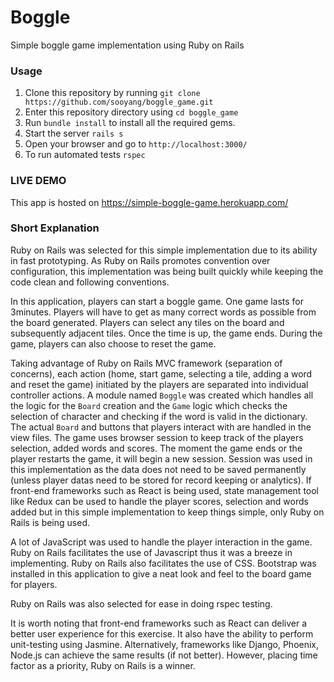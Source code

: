 # Boggle
Simple boggle game implementation using Ruby on Rails

### Usage
1. Clone this repository by running `git clone https://github.com/sooyang/boggle_game.git`
2. Enter this repository directory using `cd boggle_game`
3. Run `bundle install` to install all the required gems.
4. Start the server `rails s`
5. Open your browser and go to `http://localhost:3000/`
5. To run automated tests `rspec`

### LIVE DEMO
This app is hosted on https://simple-boggle-game.herokuapp.com/

### Short Explanation
Ruby on Rails was selected for this simple implementation due to its ability in fast prototyping. As Ruby on Rails promotes convention over configuration, this implementation was being built quickly while keeping the code clean and following conventions.

In this application, players can start a boggle game. One game lasts for 3minutes. Players will have to get as many correct words as possible from the board generated. Players can select any tiles on the board and subsequently adjacent tiles. Once the time is up, the game ends. During the game, players can also choose to reset the game.

Taking advantage of Ruby on Rails MVC framework (separation of concerns), each action (home, start game, selecting a tile, adding a word and reset the game) initiated by the players are separated into individual controller actions. A module named `Boggle` was created which handles all the logic for the `Board` creation and the `Game` logic which checks the selection of character and checking if the word is valid in the dictionary. The actual `Board` and buttons that players interact with are handled in the view files. The game uses browser session to keep track of the players selection, added words and scores. The moment the game ends or the player restarts the game, it will begin a new session. Session was used in this implementation as the data does not need to be saved permanently (unless player datas need to be stored for record keeping or analytics). If front-end frameworks such as React is being used, state management tool like Redux can be used to handle the player scores, selection and words added but in this simple implementation to keep things simple, only Ruby on Rails is being used.

A lot of JavaScript was used to handle the player interaction in the game. Ruby on Rails facilitates the use of Javascript thus it was a breeze in implementing. Ruby on Rails also facilitates the use of CSS. Bootstrap was installed in this application to give a neat look and feel to the board game for players.

Ruby on Rails was also selected for ease in doing rspec testing.

It is worth noting that front-end frameworks such as React can deliver a better user experience for this exercise. It also have the ability to perform unit-testing using Jasmine. Alternatively, frameworks like Django, Phoenix, Node.js can achieve the same results (if not better). However, placing time factor as a priority, Ruby on Rails is a winner.
